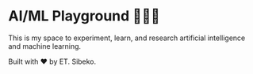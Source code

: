 # AI/ML Playground 👨‍💻🧠

This is my space to experiment, learn, and research artificial intelligence and machine learning.

Built with ❤️ by ET. Sibeko.
